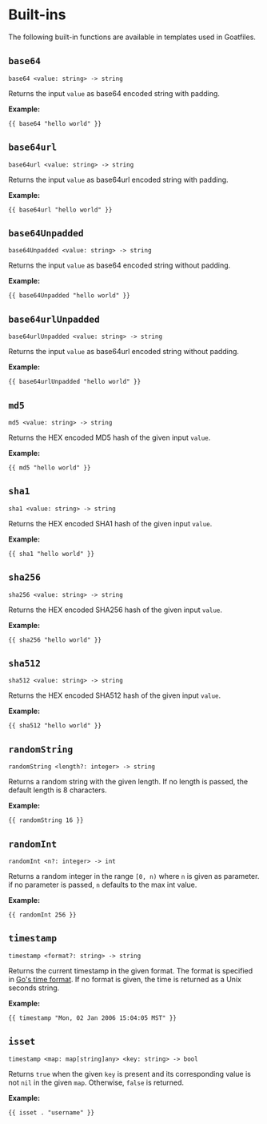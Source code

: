 # Built-ins

The following built-in functions are available in templates used in Goatfiles.

## `base64`

```
base64 <value: string> -> string
```

Returns the input `value` as base64 encoded string with padding.

**Example:**

```
{{ base64 "hello world" }}
```

## `base64url`

```
base64url <value: string> -> string
```

Returns the input `value` as base64url encoded string with padding.

**Example:**

```
{{ base64url "hello world" }}
```

## `base64Unpadded`

```
base64Unpadded <value: string> -> string
```

Returns the input `value` as base64 encoded string without padding.

**Example:**

```
{{ base64Unpadded "hello world" }}
```

## `base64urlUnpadded`

```
base64urlUnpadded <value: string> -> string
```

Returns the input `value` as base64url encoded string without padding.

**Example:**

```
{{ base64urlUnpadded "hello world" }}
```


## `md5`

```
md5 <value: string> -> string
```

Returns the HEX encoded MD5 hash of the given input `value`.

**Example:**

```
{{ md5 "hello world" }}
```

## `sha1`

```
sha1 <value: string> -> string
```

Returns the HEX encoded SHA1 hash of the given input `value`.

**Example:**

```
{{ sha1 "hello world" }}
```

## `sha256`

```
sha256 <value: string> -> string
```

Returns the HEX encoded SHA256 hash of the given input `value`.

**Example:**

```
{{ sha256 "hello world" }}
```

## `sha512`

```
sha512 <value: string> -> string
```

Returns the HEX encoded SHA512 hash of the given input `value`.

**Example:**

```
{{ sha512 "hello world" }}
```

## `randomString`

```
randomString <length?: integer> -> string
```

Returns a random string with the given length. If no length is passed, the default length is 8 characters.

**Example:**

```
{{ randomString 16 }}
```

## `randomInt`

```
randomInt <n?: integer> -> int
```

Returns a random integer in the range `[0, n)` where `n` is given as parameter. if no parameter is passed, `n` defaults to the max int value.

**Example:**

```
{{ randomInt 256 }}
```

## `timestamp`

```
timestamp <format?: string> -> string
```

Returns the current timestamp in the given format. The format is specified in [Go's time format](https://pkg.go.dev/time). If no format is given, the time is returned as a Unix seconds string.

**Example:**

```
{{ timestamp "Mon, 02 Jan 2006 15:04:05 MST" }}
```

## `isset`

```
timestamp <map: map[string]any> <key: string> -> bool
```

Returns `true` when the given `key` is present and its corresponding value is not `nil` in the given `map`. Otherwise, `false` is returned.

**Example:**

```
{{ isset . "username" }}
```
